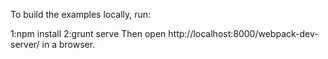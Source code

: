 To build the examples locally, run:

1:npm install
2:grunt serve
Then open http://localhost:8000/webpack-dev-server/ in a browser.
